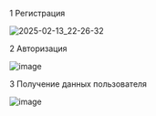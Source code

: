 1 Регистрация 

![2025-02-13_22-26-32](https://github.com/user-attachments/assets/8d14c659-01f3-40da-933d-54aabdf5aeff)

2 Авторизация 

![image](https://github.com/user-attachments/assets/62563d4e-5eb0-4c86-8e8d-0930b6765035)

3 Получение данных пользователя

![image](https://github.com/user-attachments/assets/af4de5e8-d606-4755-9ea5-047c7b35c6fa)
